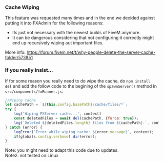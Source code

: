 ### Cache Wiping  
This feature was requested many times and in the end we decided against putting it into FXAdmin for the following reasons:
- Its just not necessary with the newest builds of FiveM anymore.
- It can be dangerous considering that not configuring it correctly might end up recursively wiping out important files.  

More info: https://forum.fivem.net/t/why-people-delete-the-server-cache-folder/573851  

### If you really insist...
If for some reason you really need to do wipe the cache, do `npm install del` and add the follow code to the begining of the `spawnServer()` method in `src/components/fxRunner.js`:

```javascript
//Wiping cache
let cachePath = `${this.config.basePath}/cache/files/*`;
try {
    log('Wiping FXServer cache...', context)
    const deletedFiles = await del(cachePath, {force: true});
    log(`Deleted ${deletedFiles.length} files from ${cachePath}.`, context);
} catch (error) {
    logError(`Error while wiping cache: ${error.message}`, context);
    if(globals.config.verbose) dir(error);
}
```
  
Note: you might need to adapt this code due to updates.  
Note2: not tested on Linux
